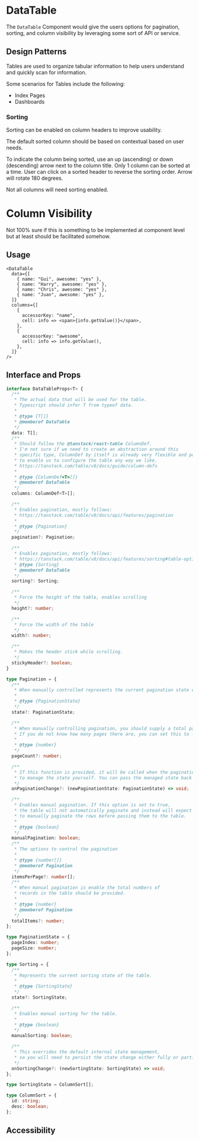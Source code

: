 # DataTable

The `DataTable` Component would give the users options for pagination, sorting,
and column visibility by leveraging some sort of API or service.

## Design Patterns

Tables are used to organize tabular information to help users understand and
quickly scan for information.

Some scenarios for Tables include the following:

- Index Pages
- Dashboards

### Sorting

Sorting can be enabled on column headers to improve usability.

The default sorted column should be based on contextual based on user needs.

To indicate the column being sorted, use an up (ascending) or down (descending)
arrow next to the column title. Only 1 column can be sorted at a time. User can
click on a sorted header to reverse the sorting order. Arrow will rotate 180
degrees.

Not all columns will need sorting enabled.

# Column Visibility

Not 100% sure if this is something to be implemented at component level but at
least should be facilitated somehow.

## Usage

```tsx
<DataTable
  data={[
    { name: "Gui", awesome: "yes" },
    { name: "Harry", awesome: "yes" },
    { name: "Chris", awesome: "yes" },
    { name: "Juan", awesome: "yes" },
  ]}
  columns={[
    {
      accessorKey: "name",
      cell: info => <span>{info.getValue()}</span>,
    },
    {
      accessorKey: "awesome",
      cell: info => info.getValue(),
    },
  ]}
/>
```

## Interface and Props

```ts
interface DataTableProps<T> {
  /**
   * The actual data that will be used for the table.
   * Typescript should infer T from typeof data.
   *
   * @type {T[]}
   * @memberof DataTable
   */
  data: T[];
  /**
   * Should follow the @tanstack/react-table ColumnDef.
   * I'm not sure if we need to create an abstraction around this
   * specific type, ColumnDef by itself is already very flexible and powerfull enough
   * to enable us to configure the table any way we like.
   * https://tanstack.com/table/v8/docs/guide/column-defs
   *
   * @type {ColumnDef<T>[]}
   * @memberof DataTable
   */
  columns: ColumnDef<T>[];

  /**
   * Enables pagination, mostly follows:
   * https://tanstack.com/table/v8/docs/api/features/pagination
   *
   * @type {Pagination}
   */
  pagination?: Pagination;

  /**
   * Enables pagination, mostly follows:
   * https://tanstack.com/table/v8/docs/api/features/sorting#table-options
   * @type {Sorting}
   * @memberof DataTable
   */
  sorting?: Sorting;

  /**
   * Force the height of the table, enables scrolling
   */
  height?: number;

  /**
   * Force the width of the table
   */
  width?: number;

  /**
   * Makes the header stick while scrolling.
   */
  stickyHeader?: boolean;
}

type Pagination = {
  /**
   * When manually controlled represents the current pagination state of the table.
   *
   * @type {PaginationState}
   */
  state?: PaginationState;

  /**
   * When manually controlling pagination, you should supply a total pageCount value to the table if you know it.
   * If you do not know how many pages there are, you can set this to -1. (Or should we error?)
   *
   * @type {number}
   */
  pageCount?: number;

  /**
   * If this function is provided, it will be called when the pagination state changes and you will be expected
   * to manage the state yourself. You can pass the managed state back to the table via the state option.
   */
  onPaginationChange?: (newPaginationState: PaginationState) => void;

  /**
   * Enables manual pagination. If this option is set to true,
   * the table will not automatically paginate and instead will expect you
   * to manually paginate the rows before passing them to the table.
   *
   * @type {boolean}
   */
  manualPagination: boolean;
  /**
   * The options to control the pagination
   *
   * @type {number[]}
   * @memberof Pagination
   */
  itemsPerPage?: number[];
  /**
   * When manual pagination is enable the total numbers of
   * records in the table should be provided.
   *
   * @type {number}
   * @memberof Pagination
   */
  totalItems?: number;
};

type PaginationState = {
  pageIndex: number;
  pageSize: number;
};

type Sorting = {
  /**
   * Represents the current sorting state of the table.
   *
   * @type {SortingState}
   */
  state?: SortingState;

  /**
   * Enables manual sorting for the table.
   *
   * @type {boolean}
   */
  manualSorting: boolean;

  /**
   * This overrides the default internal state management,
   * so you will need to persist the state change either fully or partially outside of the table.
   */
  onSortingChange?: (newSortingState: SortingState) => void;
};

type SortingState = ColumnSort[];

type ColumnSort = {
  id: string;
  desc: boolean;
};
```

## Accessibility
